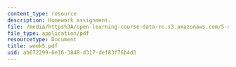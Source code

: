 ```yaml
---
content_type: resource
description: Homework assignment.
file: /media/https%3A/open-learning-course-data-rc.s3.amazonaws.com/5-s16-advanced-kitchen-chemistry-spring-2002/ab6722996e163848d317def83f76b4d3_week5.pdf
file_type: application/pdf
resourcetype: Document
title: week5.pdf
uid: ab672299-6e16-3848-d317-def83f76b4d3
---
```

